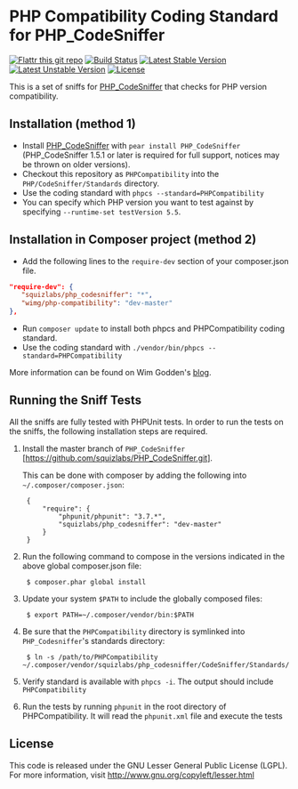 PHP Compatibility Coding Standard for PHP_CodeSniffer
=====================================================
[![Flattr this git repo](http://api.flattr.com/button/flattr-badge-large.png)](https://flattr.com/submit/auto?user_id=wimg&url=https://github.com/wimg/PHPCompatibility&title=PHPCompatibility&language=&tags=github&category=software)
[![Build Status](https://travis-ci.org/wimg/PHPCompatibility.png?branch=master)](https://travis-ci.org/wimg/PHPCompatibility)
[![Latest Stable Version](https://poser.pugx.org/wimg/php-compatibility/v/stable.png)](https://packagist.org/packages/wimg/php-compatibility)
[![Latest Unstable Version](https://poser.pugx.org/wimg/php-compatibility/v/unstable.png)](https://packagist.org/packages/wimg/php-compatibility)
[![License](https://poser.pugx.org/wimg/php-compatibility/license.png)](https://packagist.org/packages/wimg/php-compatibility)

This is a set of sniffs for [PHP_CodeSniffer](http://pear.php.net/PHP_CodeSniffer) that checks for PHP version compatibility.

Installation (method 1)
-----------------------

* Install [PHP_CodeSniffer](http://pear.php.net/PHP_CodeSniffer) with `pear install PHP_CodeSniffer` (PHP_CodeSniffer 1.5.1 or later is required for full support, notices may be thrown on older versions).
* Checkout this repository as `PHPCompatibility` into the `PHP/CodeSniffer/Standards` directory.
* Use the coding standard with `phpcs --standard=PHPCompatibility`
* You can specify which PHP version you want to test against by specifying `--runtime-set testVersion 5.5`.

Installation in Composer project (method 2)
-------------------------------------------

* Add the following lines to the `require-dev` section of your composer.json file.

```json
"require-dev": {
   "squizlabs/php_codesniffer": "*",
   "wimg/php-compatibility": "dev-master"
},

```
* Run `composer update` to install both phpcs and PHPCompatibility coding standard.
* Use the coding standard with `./vendor/bin/phpcs --standard=PHPCompatibility`


More information can be found on Wim Godden's [blog](http://techblog.wimgodden.be/tag/codesniffer).

Running the Sniff Tests
-----------------------
All the sniffs are fully tested with PHPUnit tests. In order to run the tests
on the sniffs, the following installation steps are required.

1. Install the master branch of `PHP_CodeSniffer`
   [https://github.com/squizlabs/PHP_CodeSniffer.git].

   This can be done with composer by adding the following into
   `~/.composer/composer.json`:

        {
            "require": {
                "phpunit/phpunit": "3.7.*",
                "squizlabs/php_codesniffer": "dev-master"
            }
        }

2. Run the following command to compose in the versions indicated in the above
   global composer.json file:

        $ composer.phar global install

3. Update your system `$PATH` to include the globally composed files:

        $ export PATH=~/.composer/vendor/bin:$PATH

4. Be sure that the `PHPCompatibility` directory is symlinked into
   `PHP_Codesniffer`'s standards directory:

        $ ln -s /path/to/PHPCompatibility ~/.composer/vendor/squizlabs/php_codesniffer/CodeSniffer/Standards/PHPCompatibility

5. Verify standard is available with `phpcs -i`. The output should include
   `PHPCompatibility`

6. Run the tests by running `phpunit` in the root directory of
   PHPCompatibility. It will read the `phpunit.xml` file and execute the tests


License
-------
This code is released under the GNU Lesser General Public License (LGPL). For more information, visit http://www.gnu.org/copyleft/lesser.html

